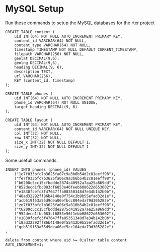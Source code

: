 MySQL Setup
===========

Run these commands to setup the MySQL databases for the rter project

	CREATE TABLE content (
		uid INT(64) NOT NULL AUTO_INCREMENT PRIMARY KEY,
		content_id VARCHAR(64) NOT NULL,
		content_type VARCHAR(64) NOT NULL,
		timestamp TIMESTAMP NOT NULL DEFAULT CURRENT_TIMESTAMP,
		filepath VARCHAR(256) NOT NULL,
		geolat DECIMAL(9,6),
		geolng DECIMAL(9,6),
		heading DECIMAL(9, 6),
		description TEXT,
		url VARCHAR(256),
		KEY (content_id, timestamp)
	);

	CREATE TABLE phones (
		uid INT(64) NOT NULL AUTO_INCREMENT PRIMARY KEY,
		phone_id VARCHAR(64) NOT NULL UNIQUE,
		target_heading DECIMAL(9, 6)
	);

	CREATE TABLE layout (
		uid INT(64) NOT NULL AUTO_INCREMENT PRIMARY KEY,
		content_id VARCHAR(64) NOT NULL UNIQUE KEY,
		col INT(32) NOT NULL,
		row INT(32) NOT NULL,
		size_x INT(32) NOT NULL DEFAULT 1,
		size_y INT(32) NOT NULL DEFAULT 1
	);


Some usefull commands.

	INSERT INTO phones (phone_id) VALUES
		("1e7f033bfc7b3625fa07c9a3b6b54d2c81eeff98"),
		("fe7f033bfc7b3625fa06c9a3b6b54b2c81eeff98"),
		("b6200c5cc15cfbddde2874c40952a7aa25a869dd"),
		("852decd1fbc083cf6853e46feebb08622d653602"),
		("e1830fcefc3f47647ffa08350348d7e34b142b0b"),
		("48ad32292ff86b4148e0f754c2b9b55efad32d1e"),
		("acb519f53a55d9dea06efbcc804eda79d305282e"),
		("ze7f033bfc7b3625fa06c5a316b54b2c81eeff98"),
		("t6200c5cc15cfbddde2875c41952a7aa25a869dd"),
		("952decd1fbc083cf6853e56f1ebb08622d653602"),
		("y1830fcefc3f47647ffa05351348d7e34b142b0b"),
		("x8ad32292ff86b4148e0f55412b9b55efad32d1e"),
		("qcb519f53a55d9dea06ef5cc104eda79d305282e")
	;

	delete from content where uid >= 0;alter table content AUTO_INCREMENT=1;